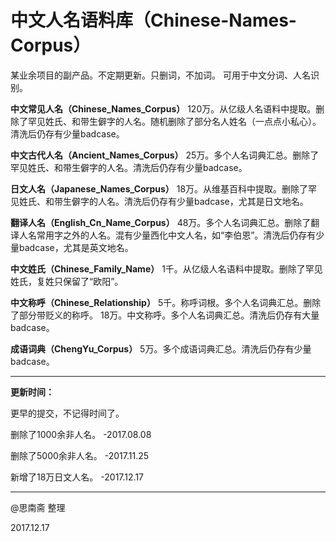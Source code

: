 # 中文人名语料库（Chinese-Names-Corpus）
某业余项目的副产品。不定期更新。只删词，不加词。
可用于中文分词、人名识别。

<strong>中文常见人名（Chinese_Names_Corpus）</strong>
120万。从亿级人名语料中提取。删除了罕见姓氏、和带生僻字的人名。随机删除了部分名人姓名（一点点小私心）。清洗后仍存有少量badcase。

<strong>中文古代人名（Ancient_Names_Corpus）</strong>
25万。多个人名词典汇总。删除了罕见姓氏、和带生僻字的人名。清洗后仍存有少量badcase。

<strong>日文人名（Japanese_Names_Corpus）</strong>
18万。从维基百科中提取。删除了罕见姓氏、和带生僻字的人名。清洗后仍存有少量badcase，尤其是日文地名。

<strong>翻译人名（English_Cn_Name_Corpus）</strong>
48万。多个人名词典汇总。删除了翻译人名常用字之外的人名。混有少量西化中文人名，如“李伯恩”。清洗后仍存有少量badcase，尤其是英文地名。

<strong>中文姓氏（Chinese_Family_Name）</strong>
1千。从亿级人名语料中提取。删除了罕见姓氏，复姓只保留了“欧阳”。

<strong>中文称呼（Chinese_Relationship）</strong>
5千。称呼词根。多个人名词典汇总。删除了部分带贬义的称呼。
18万。中文称呼。多个人名词典汇总。清洗后仍存有大量badcase。

<strong>成语词典（ChengYu_Corpus）</strong>
5万。多个成语词典汇总。清洗后仍存有少量badcase。

---

<strong>更新时间：</strong>

更早的提交，不记得时间了。

删除了1000余非人名。 -2017.08.08

删除了5000余非人名。 -2017.11.25

新增了18万日文人名。 -2017.12.17

---

@思南斋 整理

2017.12.17
